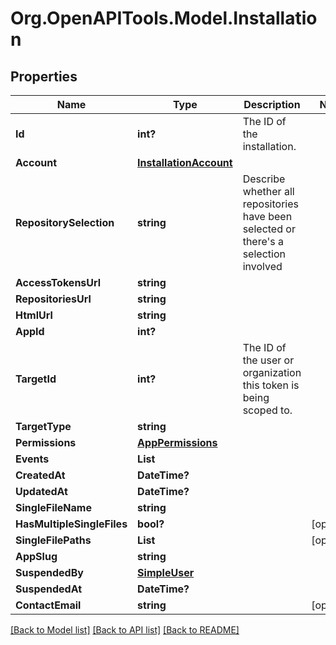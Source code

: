 # Org.OpenAPITools.Model.Installation

## Properties

Name | Type | Description | Notes
------------ | ------------- | ------------- | -------------
**Id** | **int?** | The ID of the installation. | 
**Account** | [**InstallationAccount**](InstallationAccount.md) |  | 
**RepositorySelection** | **string** | Describe whether all repositories have been selected or there&#39;s a selection involved | 
**AccessTokensUrl** | **string** |  | 
**RepositoriesUrl** | **string** |  | 
**HtmlUrl** | **string** |  | 
**AppId** | **int?** |  | 
**TargetId** | **int?** | The ID of the user or organization this token is being scoped to. | 
**TargetType** | **string** |  | 
**Permissions** | [**AppPermissions**](AppPermissions.md) |  | 
**Events** | **List<string>** |  | 
**CreatedAt** | **DateTime?** |  | 
**UpdatedAt** | **DateTime?** |  | 
**SingleFileName** | **string** |  | 
**HasMultipleSingleFiles** | **bool?** |  | [optional] 
**SingleFilePaths** | **List<string>** |  | [optional] 
**AppSlug** | **string** |  | 
**SuspendedBy** | [**SimpleUser**](SimpleUser.md) |  | 
**SuspendedAt** | **DateTime?** |  | 
**ContactEmail** | **string** |  | [optional] 

[[Back to Model list]](../README.md#documentation-for-models) [[Back to API list]](../README.md#documentation-for-api-endpoints) [[Back to README]](../README.md)

